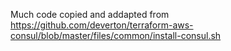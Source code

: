 Much code copied and addapted from 
https://github.com/deverton/terraform-aws-consul/blob/master/files/common/install-consul.sh
